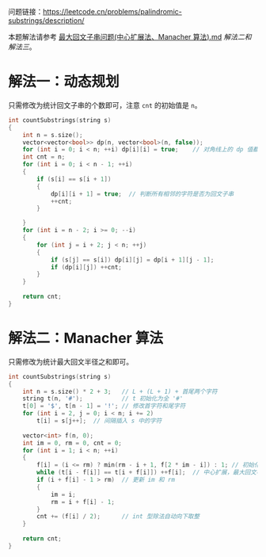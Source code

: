 问题链接：https://leetcode.cn/problems/palindromic-substrings/description/

本题解法请参考 [最大回文子串问题(中心扩展法、Manacher 算法).md](https://github.com/SakuraMayAi/Tricks-of-Programming/blob/main/Algorithms%20And%20Data%20Structure/%E6%9C%80%E5%A4%A7%E5%9B%9E%E6%96%87%E5%AD%90%E4%B8%B2%E9%97%AE%E9%A2%98(%E4%B8%AD%E5%BF%83%E6%89%A9%E5%B1%95%E6%B3%95%E3%80%81Manacher%20%E7%AE%97%E6%B3%95).md) *解法二和解法三*。

# 解法一：动态规划

只需修改为统计回文子串的个数即可，注意 `cnt` 的初始值是 `n`。

```cpp
int countSubstrings(string s)
{
    int n = s.size();
    vector<vector<bool>> dp(n, vector<bool>(n, false));
    for (int i = 0; i < n; ++i) dp[i][i] = true;    // 对角线上的 dp 值都是 true
    int cnt = n;
    for (int i = 0; i < n - 1; ++i)
    {
        if (s[i] == s[i + 1])
        {
            dp[i][i + 1] = true;  // 判断所有相邻的字符是否为回文子串
            ++cnt;
        }

    }
    for (int i = n - 2; i >= 0; --i)
    {
        for (int j = i + 2; j < n; ++j)
        {
            if (s[j] == s[i]) dp[i][j] = dp[i + 1][j - 1];
            if (dp[i][j]) ++cnt;
        }
    }
    
    return cnt;
}
```

# 解法二：Manacher 算法

只需修改为统计最大回文半径之和即可。

```cpp
int countSubstrings(string s)
{
    int n = s.size() * 2 + 3;   // L + (L + 1) + 首尾两个字符
    string t(n, '#');           // t 初始化为全 '#'
    t[0] = '$', t[n - 1] = '!'; // 修改首字符和尾字符
    for (int i = 2, j = 0; i < n; i += 2)
        t[i] = s[j++];  // 间隔插入 s 中的字符
    
    vector<int> f(n, 0);
    int im = 0, rm = 0, cnt = 0;
    for (int i = 1; i < n; ++i)
    {
        f[i] = (i <= rm) ? min(rm - i + 1, f[2 * im - i]) : 1; // 初始化 f[i]
        while (t[i - f[i]] == t[i + f[i]]) ++f[i];  // 中心扩展，最大回文半径变大
        if (i + f[i] - 1 > rm)  // 更新 im 和 rm
        {
            im = i;
            rm = i + f[i] - 1;
        }
        cnt += (f[i] / 2);      // int 型除法自动向下取整
    }
    
    return cnt;
}
```


